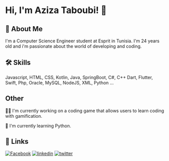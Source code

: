 
# Hi, I'm Aziza Taboubi! 👋


## 🚀 About Me
I'm a Computer Science Engineer student at Esprit in Tunisia. I'm 24 years old and i'm passionate about the world of developing and coding.


## 🛠 Skills
Javascript, HTML, CSS, Kotlin, Java, SpringBoot, C#, C++
Dart, Flutter, Swift, Php, Oracle, MySQL, NodeJS, XML, Python ...


## Other 
👩‍💻 I'm currently working on a coding game that allows users to learn coding with gamification.

🧠 I'm currently learning Python.


## 🔗 Links
[![Facebook](https://img.shields.io/badge/facebook-1DA1F2?style=for-the-badge&logo=facebook&logoColor=white)](https://www.facebook.com/azyza.azza.3/)
[![linkedin](https://img.shields.io/badge/linkedin-0A66C2?style=for-the-badge&logo=linkedin&logoColor=white)](https://www.linkedin.com/in/aziza-taboubi/
)
[![twitter](https://img.shields.io/badge/twitter-1DA1F2?style=for-the-badge&logo=twitter&logoColor=white)](https://twitter.com/azyza_tabouby)

